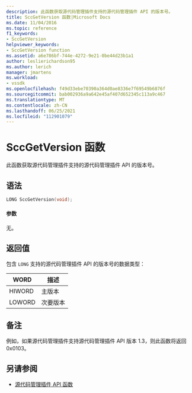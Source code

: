 ```yaml
---
description: 此函数获取源代码管理插件支持的源代码管理插件 API 的版本号。
title: SccGetVersion 函数|Microsoft Docs
ms.date: 11/04/2016
ms.topic: reference
f1_keywords:
- SccGetVersion
helpviewer_keywords:
- SccGetVersion function
ms.assetid: a6e786bf-744e-4272-9e21-0be44d23b1a1
author: leslierichardson95
ms.author: lerich
manager: jmartens
ms.workload:
- vssdk
ms.openlocfilehash: f49d33ebe70390a364d0ae8336e7f69549b6876f
ms.sourcegitcommit: bab002936a9a642e45af407d652345c113a9c467
ms.translationtype: MT
ms.contentlocale: zh-CN
ms.lasthandoff: 06/25/2021
ms.locfileid: "112901079"
---
```

# <a name="sccgetversion-function"></a>SccGetVersion 函数
此函数获取源代码管理插件支持的源代码管理插件 API 的版本号。

## <a name="syntax"></a>语法

```cpp
LONG SccGetVersion(void);
```

#### <a name="parameters"></a>参数
 无。

## <a name="return-value"></a>返回值
 包含 `LONG` 支持的源代码管理插件 API 的版本号的数据类型：

|WORD|描述|
|----------|-----------------|
|HIWORD|主版本|
|LOWORD|次要版本|

## <a name="remarks"></a>备注
 例如，如果源代码管理插件支持源代码管理插件 API 版本 1.3，则此函数将返回0x0103。

## <a name="see-also"></a>另请参阅
- [源代码管理插件 API 函数](../extensibility/source-control-plug-in-api-functions.md)
